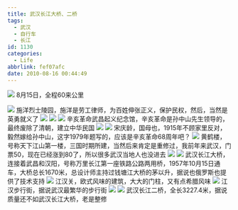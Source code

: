 ```yaml
---
title: 武汉长江大桥、二桥
tags:
  - 武汉
  - 自行车
  - 长江
id: 1130
categories:
  - Life
abbrlink: fef07afc
date: 2010-08-16 00:44:49
---
```

![](/images/2010/08/16_201009052240573255_7257.jpg)
8月15日，全程60来公里
<!--more-->
![](/images/2010/08/16_201009052250185048_7258.jpg)
施洋烈士陵园，施洋是劳工律师，为百姓伸张正义，保护民权，然后，当然是英勇就义了
![](/images/2010/08/16_201009052252235158_7259.jpg)
![](/images/2010/08/16_201009052252367486_7260.jpg)
![](/images/2010/08/16_201009052252541872_7261.jpg)
辛亥革命武昌起义纪念馆，辛亥革命是孙中山先生领导的，最终废除了清朝，建立中华民国
![](/images/2010/08/16_201009052321040278_7262.jpg)
![](/images/2010/08/16_201009052256146308_7263.jpg)
宋庆龄，国母也，1915年不顾家里反对，毅然嫁给孙中山，这字1979年题写的，应该是辛亥革命68周年吧？
![](/images/2010/08/16_201009052259520678_7264.jpg)
黄鹤楼，号称天下江山第一楼，三国时期所建，当然后来肯定是重修过，我前年来武汉，门票50，现在已经涨到80了，所以很多武汉当地人也没进去
![](/images/2010/08/16_201009052320348300_7265.jpg)
![](/images/2010/08/16_201009052319524414_7266.jpg)
武汉长江大桥，连接着武昌和汉阳，号称万里长江第一座铁路公路两用桥，1957年10月15日通车，大桥总长1670米，总设计师主持过钱塘江大桥的茅以升，据说也俄罗斯也提供了技术支持
![](/images/2010/08/16_201009052303470825_7267.jpg)
江汉关，欧式风味的建筑，大大的门柱，又有点希腊风味
![](/images/2010/08/16_201009052307164322_7268.jpg)
江汉步行街，据说武汉最繁华的步行街
![](/images/2010/08/16_201009052308486687_7269.jpg)
![](/images/2010/08/16_201009052309076714_7270.jpg)
武汉长江二桥，全长3227.4米，据说质量还不如武汉长江大桥，老是整修
